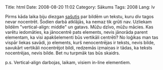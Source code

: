 Title: html
Date: 2008-08-20 11:02
Category: Sākums
Tags: 2008
Lang: lv

Pirms kāda laika biju diezgan [sašutis](http://nesaprot.net/2008/02/26/div-vs-table/) par bildēm un tekstu, kuru div tagos nevar nocentrēt. Šodien darbā atklājās, ka nemaz tik grūti nav. Uzliekam bildēm "vertical-align: middle" un gatavs. Mūžu dzīvo, mūžu mācies. Kas varētu iedomāties, ka jānocentrē pats elements, nevis jānorāda parent elementam, ka visi apakšelementi būs vertikāli centrēti? No loģikas man tas vispār liekas savādi, jo elements, kurš nenocentrējas ir teksts, nevis bilde, savukārt vertikāli nocentrējot bildi, redzemās izmaiņas ir tādas, ka teksts nocentrējas, nevis bilde. Bet nu turpmāk tas būs skaidrs.

p.s. Vertical-align darbojas, laikam, visiem in-line elementiem.

